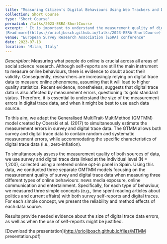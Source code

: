 ```yaml
---
title: "Measuring Citizen’s Digital Behaviours Using Web Trackers and Data Donations"
collection: Short Course
type: "Short Course"
permalink: /talks/2023-ESRA-ShortCourse
excerpt: '_It is important to understand the measurement quality of digital trace data. In this talk, I show and approach to assess the measruement quality of both digital trace data and surveys simultaneously, using MultiTrat-MultiMethod models_ 
[Read more](https://orioljbosch.github.io/talks/2023-ESRA-ShortCourse)'
venue: "European Survey Research Association (ESRA) conference"
date: 2023-07-18
location: "Milan, Italy"
---
```


_Description_: Measuring what people do online is crucial across all areas of social science research. Although self-reports are still the main instrument to measure online behaviours, there is evidence to doubt about their validity. Consequently, researchers are increasingly relying on digital trace data to measure online phenomena, assuming that it will lead to higher quality statistics. Recent evidence, nonetheless, suggests that digital trace data is also affected by measurement errors, questioning its gold standard status. Therefore, it is essential to understand the size of the measurement errors in digital trace data, and when it might be best to use each data source.

To this aim, we adapt the Generalised MultiTrait-MultiMethod (GMTMM) model created by Oberski et al. (2017) to simultaneously estimate the measurement errors in survey and digital trace data. The GTMM allows both survey and digital trace data to contain random and systematic measurement errors, while accommodating the specific characteristics of digital trace data (i.e., zero-inflation).

To simultaneously assess the measurement quality of both sources of data, we use survey and digital trace data linked at the individual level (N = 1,200), collected using a metered online opt-in panel in Spain. Using this data, we conducted three separate GMTMM models focusing on the measurement quality of survey and digital trace data when measuring three different types of online behaviours: news media exposure, online communication and entertainment. Specifically, for each type of behaviour, we measured three simple concepts (e.g., time spent reading articles about politics and current affairs) with both survey self-reports and digital traces. For each simple concept, we present the reliability and method effects of each data source.

Results provide needed evidence about the size of digital trace data errors, as well as when the use of self-reports might be justified.

[Download the presentation](http://orioljbosch.github.io/files/MTMM presentation.pdf)

